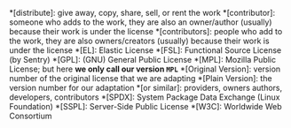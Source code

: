 *[distribute]: give away, copy, share, sell, or rent the work
*[contributor]: someone who adds to the work, they are also an owner/author (usually) because their work is under the license
*[contributors]: people who add to the work, they are also owners/creators (usually) because their work is under the license
*[EL]: Elastic License
*[FSL]: Functional Source License (by Sentry)
*[GPL]: (GNU) General Public License
*[MPL]: Mozilla Public License; but here **we only call our version `MPL`**
*[Original Version]: version number of the original license that we are adapting
*[Plain Version]: the version number for our adaptation
*[or similar]: providers, owners authors, developers, contributors
*[SPDX]: System Package Data Exchange (Linux Foundation)
*[SSPL]: Server-Side Public License
*[W3C]: Worldwide Web Consortium
